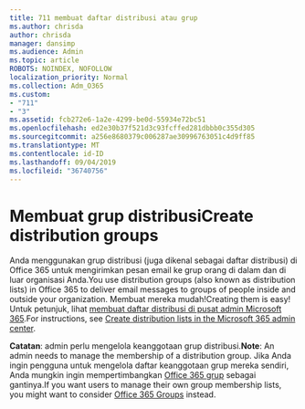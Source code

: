 ```yaml
---
title: 711 membuat daftar distribusi atau grup
ms.author: chrisda
author: chrisda
manager: dansimp
ms.audience: Admin
ms.topic: article
ROBOTS: NOINDEX, NOFOLLOW
localization_priority: Normal
ms.collection: Adm_O365
ms.custom:
- "711"
- "3"
ms.assetid: fcb272e6-1a2e-4299-be0d-55934e72bc51
ms.openlocfilehash: ed2e30b37f521d3c93fcffed281dbbb0c355d305
ms.sourcegitcommit: a256e8680379c006287ae30996763051c4d9ff85
ms.translationtype: MT
ms.contentlocale: id-ID
ms.lasthandoff: 09/04/2019
ms.locfileid: "36740756"
---
```

# <a name="create-distribution-groups"></a><span data-ttu-id="2c66f-102">Membuat grup distribusi</span><span class="sxs-lookup"><span data-stu-id="2c66f-102">Create distribution groups</span></span>

<span data-ttu-id="2c66f-103">Anda menggunakan grup distribusi (juga dikenal sebagai daftar distribusi) di Office 365 untuk mengirimkan pesan email ke grup orang di dalam dan di luar organisasi Anda.</span><span class="sxs-lookup"><span data-stu-id="2c66f-103">You use distribution groups (also known as distribution lists) in Office 365 to deliver email messages to groups of people inside and outside your organization.</span></span> <span data-ttu-id="2c66f-104">Membuat mereka mudah!</span><span class="sxs-lookup"><span data-stu-id="2c66f-104">Creating them is easy!</span></span> <span data-ttu-id="2c66f-105">Untuk petunjuk, lihat [membuat daftar distribusi di pusat admin Microsoft 365](https://docs.microsoft.com/office365/admin/setup/create-distribution-lists).</span><span class="sxs-lookup"><span data-stu-id="2c66f-105">For instructions, see [Create distribution lists in the Microsoft 365 admin center](https://docs.microsoft.com/office365/admin/setup/create-distribution-lists).</span></span>

<span data-ttu-id="2c66f-106">**Catatan**: admin perlu mengelola keanggotaan grup distribusi.</span><span class="sxs-lookup"><span data-stu-id="2c66f-106">**Note**: An admin needs to manage the membership of a distribution group.</span></span> <span data-ttu-id="2c66f-107">Jika Anda ingin pengguna untuk mengelola daftar keanggotaan grup mereka sendiri, Anda mungkin ingin mempertimbangkan [Office 365 grup](https://support.office.com/article/b565caa1-5c40-40ef-9915-60fdb2d97fa2) sebagai gantinya.</span><span class="sxs-lookup"><span data-stu-id="2c66f-107">If you want users to manage their own group membership lists, you might want to consider [Office 365 Groups](https://support.office.com/article/b565caa1-5c40-40ef-9915-60fdb2d97fa2) instead.</span></span>
